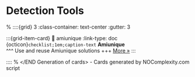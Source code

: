 # Detection Tools 
% <Start Generation of cards> 
::::{grid} 3
:class-container: text-center
:gutter: 3 

:::{grid-item-card}
:link: amiunique
:link-type: doc
{octicon}`checklist;1em;caption-text` **Amiunique**        
^^^
Use and reuse Amiunique solutions
+++
[More »](amiunique)
:::


::::
% </END Generation of cards> - Cards generated by NOComplexity.com script
